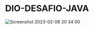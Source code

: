 # DIO-DESAFIO-JAVA


![Screenshot 2023-02-08 20 34 00](https://user-images.githubusercontent.com/109696840/217675911-588f297b-8c96-45e3-8a0c-b412b0bc6289.png)


